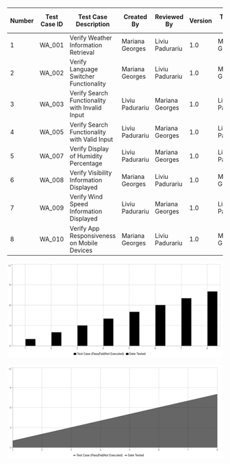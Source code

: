 | Number | Test Case ID | Test Case Description                          | Created By      | Reviewed By     | Version | Tester's Name   | Date Tested | Test Case (Pass/Fail/Not Executed) |
| ------ | ------------ | ---------------------------------------------- | --------------- | --------------- | ------- | --------------- | ----------- | ---------------------------------- |
| 1      | WA_001       | Verify Weather Information Retrieval           | Mariana Georges | Liviu Padurariu | 1.0     | Mariana Georges | 01.01.2024  | Pass                               |
| 2      | WA_002       | Verify Language Switcher Functionality         | Mariana Georges | Liviu Padurariu | 1.0     | Mariana Georges | 02.01.2024  | Pass                               |
| 3      | WA_003       | Verify Search Functionality with Invalid Input | Liviu Padurariu | Mariana Georges | 1.0     | Liviu Padurariu | 03.01.2024  | Pass                               |
| 4      | WA_005       | Verify Search Functionality with Valid Input   | Liviu Padurariu | Mariana Georges | 1.0     | Liviu Padurariu | 04.01.2024  | Pass                               |
| 5      | WA_007       | Verify Display of Humidity Percentage          | Liviu Padurariu | Mariana Georges | 1.0     | Liviu Padurariu | 05.01.2024  | Pass                               |
| 6      | WA_008       | Verify Visibility Information Displayed        | Mariana Georges | Liviu Padurariu | 1.0     | Mariana Georges | 06.01.2024  | Pass                               |
| 7      | WA_009       | Verify Wind Speed Information Displayed        | Liviu Padurariu | Mariana Georges | 1.0     | Liviu Padurariu | 07.01.2024  | Pass                               |
| 8      | WA_010       | Verify App Responsiveness on Mobile Devices    | Mariana Georges | Liviu Padurariu | 1.0     | Mariana Georges | 08.01.2024  | Pass                               |

![RTBar](./img/RTBar.png)

![RTArea](./img/RTArea.png)
